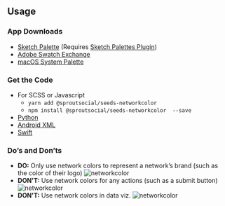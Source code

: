 ## Usage

### App Downloads

- <a href="{{{siteUrl}}}/downloads/seeds-networkcolor.{{version}}.sketchpalette" download>Sketch Palette</a> (Requires <a href="https://github.com/andrewfiorillo/sketch-palettes">Sketch Palettes Plugin</a>)
- <a href="{{{siteUrl}}}/downloads/seeds-networkcolor.{{version}}.ase" download>Adobe Swatch Exchange</a>
- <a href="{{{siteUrl}}}/downloads/seeds-networkcolor.{{version}}.clr" download>macOS System Palette</a>
</ul>

### Get the Code

- For SCSS or Javascript
  - `yarn add @sproutsocial/seeds-networkcolor`
  - `npm install @sproutsocial/seeds-networkcolor  --save`
- <a href="{{{siteUrl}}}/downloads/seeds_networkcolor.py" download>Python</a>
- <a href="{{{siteUrl}}}/downloads/seeds_networkcolor.xml" download>Android XML</a>
- <a href="{{{siteUrl}}}/downloads/UIColor+SeedsNetworkcolor.swift" download>Swift</a>

### Do’s and Don’ts

- **DO:** Only use network colors to represent a network’s brand (such as the color of their logo)
    ![networkcolor]({{{siteUrl}}}/assets/SEEDS-Network-Color-Do.svg)
- **DON'T:** Use network colors for any actions (such as a submit button)
    ![networkcolor]({{{siteUrl}}}/assets/SEEDS-Network-Color-Dont.svg)
- **DON'T:** Use network colors in data viz.
    ![networkcolor]({{{siteUrl}}}/assets/SEEDS-Network-Color-DataVis.svg)